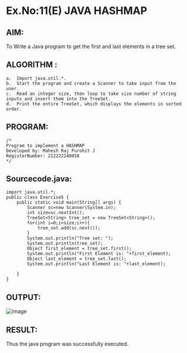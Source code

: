 # Ex.No:11(E)  JAVA HASHMAP

## AIM:
To Write a Java program to get the first and last elements in a tree set.
## ALGORITHM :
```
a.	Import java.util.*.
b.	Start the program and create a Scanner to take input from the user.
c.	Read an integer size, then loop to take size number of string inputs and insert them into the TreeSet.
d.	Print the entire TreeSet, which displays the elements in sorted order.
```

## PROGRAM:
 ```
/*
Program to implement a HASHMAP
Developed by: Mahesh Raj Purohit J
RegisterNumber: 212222240058
*/
```

## Sourcecode.java:

```
import java.util.*;
public class Exercise5 {
    public static void main(String[] args) {
        Scanner sc=new Scanner(System.in);
        int size=sc.nextInt();
        TreeSet<String> tree_set = new TreeSet<String>();
        for(int i=0;i<size;i++){
            tree_set.add(sc.next());
        }
        System.out.println("Tree set: ");
        System.out.println(tree_set);
        Object first_element = tree_set.first();
        System.out.println("First Element is: "+first_element);
        Object last_element = tree_set.last();
        System.out.println("Last Element is: "+last_element);
        
    }
}
```


## OUTPUT:

![image](https://github.com/user-attachments/assets/c1960a72-3798-40be-8801-1b2e16180c24)


## RESULT:
Thus the java program was successfully executed.




